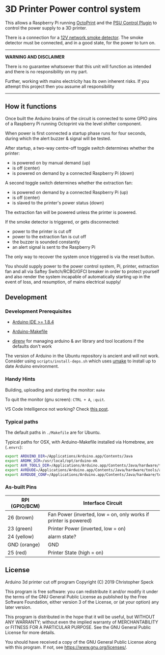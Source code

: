 # 3D Printer Power control system

This allows a Raspberry Pi running [OctoPrint](https://octoprint.org/) and the [PSU Control Plugin](https://plugins.octoprint.org/plugins/psucontrol/) to control the power supply to a 3D printer.

There is a connection for a [12V network smoke detector](https://www.aliexpress.com/item/32850855553.html?spm=a2g0s.9042311.0.0.27424c4dtptgRe). The smoke detector must be connected, and in a good state, for the power to turn on.

---

**WARNING AND DISCLAIMER**

There is no guarantee whatsoever that this unit will function as intended and there is no responsibility on my part.

Further, working with mains electricity has its own inherent risks. If you attempt this project then you assume all responsibility

---

## How it functions

Once built the Arduino brains of the circuit is connected to some GPIO pins of a Raspberry Pi running Octoprint via the level shifter component.

When power is first connected a startup phase runs for four seconds, during which the alert buzzer & signal will be tested.

After startup, a two-way centre-off toggle switch determines whether the printer:

- is powered on by manual demand (up)
- is off (center)
- is powered on demand by a connected Raspberry Pi (down)

A second toggle switch determines whether the extraction fan:

- is powered on demand by a connected Raspberry Pi (up)
- is off (center)
- is slaved to the printer's power status (down)

The extraction fan will be powered unless the printer is powered.

If the smoke detector is triggered, or gets disconnected:

- power to the printer is cut off
- power to the extraction fan is cut off
- the buzzer is sounded constantly
- an alert signal is sent to the Raspberry Pi

The only way to recover the system once triggered is via the reset button.

You should supply power to the power control system, Pi, printer, extraction fan and all via Saftey Switch/RCBO/GFCI breaker in order to protect yourself and also render the system incapable of automatically starting up in the event of loss, and resumption, of mains electrical supply/

## Development

### Development Prerequisites

- [Arduino IDE >= 1.8.4](https://www.arduino.cc/en/Main/Software)

- [Arduino-Makefile](https://github.com/sudar/Arduino-Makefile)

- [direnv](https://direnv.net/) for managing arduino & avr library and tool locations if the defaults don't work

The version of Arduino in the Ubuntu repository is ancient and will not work. Consider using `scripts/install-deps.sh` which uses [umake](https://github.com/ubuntu/ubuntu-make) to install up to date Arduino environment.

### Handy Hints

Building, uploading and starting the monitor: `make`

To quit the monitor (gnu screen): `CTRL + A`, `:quit`.

VS Code Intelligence not working? Check [this post](https://github.com/Microsoft/vscode-arduino/issues/438#issuecomment-345362087).

### Typical paths

The default paths in `./Makefile` are for Ubuntu.

Typical paths for OSX, with Arduino-Makefile installed via Homebrew, are (`.envrc`):

```bash
export ARDUINO_DIR=/Applications/Arduino.app/Contents/Java
export ARDMK_DIR=/usr/local/opt/arduino-mk
export AVR_TOOLS_DIR=/Applications/Arduino.app/Contents/Java/hardware/tools/avr
export AVRDUDE=/Applications/Arduino.app/Contents/Java/hardware/tools/avr/bin/avrdude
export AVRDUDE_CONF=/Applications/Arduino.app/Contents/Java/hardware/tools/avr/etc/avrdude.conf
```

### As-built Pins

| RPI (GPIO/BCM) | Interface Circuit                                                |
| -------------- | ---------------------------------------------------------------- |
| 26 (brown)     | Fan Power (inverted, low = on, only works if printer is powered) |
| 23 (green)     | Printer Power (inverted, low = on)                               |
| 24 (yellow)    | alarm state?                                                     |
| GND (orange)   | GND                                                              |
| 25 (red)       | Printer State (high = on)                                        |

## License

Arduino 3d printer cut off program
Copyright (C) 2019 Christopher Speck

This program is free software: you can redistribute it and/or modify
it under the terms of the GNU General Public License as published by
the Free Software Foundation, either version 3 of the License, or
(at your option) any later version.

This program is distributed in the hope that it will be useful,
but WITHOUT ANY WARRANTY; without even the implied warranty of
MERCHANTABILITY or FITNESS FOR A PARTICULAR PURPOSE. See the
GNU General Public License for more details.

You should have received a copy of the GNU General Public License
along with this program. If not, see <https://www.gnu.org/licenses/>.
